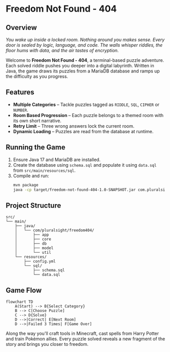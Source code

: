 # Freedom Not Found - 404

## Overview

_You wake up inside a locked room. Nothing around you makes sense. Every door is sealed by logic, language, and code. The walls whisper riddles, the floor hums with data, and the air tastes of encryption._

Welcome to **Freedom Not Found - 404**, a terminal-based puzzle adventure. Each solved riddle pushes you deeper into a digital labyrinth. Written in Java, the game draws its puzzles from a MariaDB database and ramps up the difficulty as you progress.


## Features

- **Multiple Categories** – Tackle puzzles tagged as `RIDDLE`, `SQL`, `CIPHER` or `NUMBER`.
- **Room Based Progression** – Each puzzle belongs to a themed room with its own short narrative.
- **Retry Limit** – Three wrong answers lock the current room.
- **Dynamic Loading** – Puzzles are read from the database at runtime.

## Running the Game

1. Ensure Java 17 and MariaDB are installed.
2. Create the database using `schema.sql` and populate it using `data.sql` from `src/main/resources/sql`.
3. Compile and run:
   ```bash
   mvn package
   java -cp target/freedom-not-found-404-1.0-SNAPSHOT.jar com.pluralsight.freedom404.app.Main
   ```

## Project Structure

```
src/
└── main/
    ├── java/
    │   └── com/pluralsight/freedom404/
    │       ├── app
    │       ├── core
    │       ├── db
    │       ├── model
    │       └── util
    └── resources/
        ├── config.yml
        └── sql/
            ├── schema.sql
            └── data.sql
```

## Game Flow

```mermaid
flowchart TD
    A(Start) --> B{Select Category}
    B --> C[Choose Puzzle]
    C --> D{Solve}
    D -->|Correct| E[Next Room]
    D -->|Failed 3 Times| F[Game Over]
```

Along the way you'll craft tools in Minecraft, cast spells from Harry Potter and train Pokémon allies. Every puzzle solved reveals a new fragment of the story and brings you closer to freedom.
